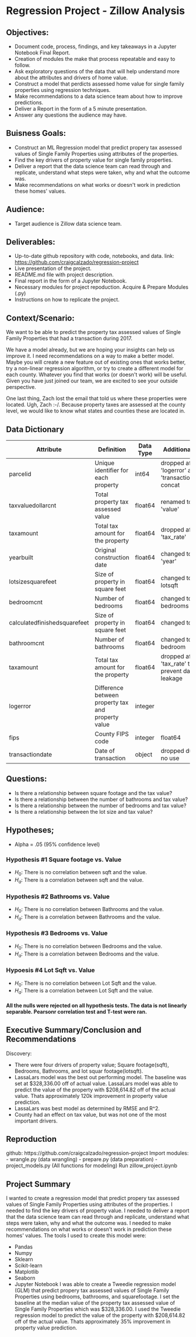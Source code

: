 # Regression Project - Zillow Analysis
<h2>Objectives:</h2>

- Document code, process, findings, and key takeaways in a Jupyter Notebook Final Report.
- Creation of modules the make that process repeatable and easy to follow.
- Ask exploratory questions of the data that will help understand more about the attributes and drivers of home value.
- Construct a model that perdicts assessed home value for single family properties using regression techniques.
- Make recommendations to a data science team about how to improve predictions.
- Deliver a Report in the form of a 5 minute presentation.
- Answer any questions the audience may have.

<h2>Buisness Goals:</h2>

- Construct an ML Regression model that predict propery tax assessed values of Single Family Properties using attributes of the properties.
- Find the key drivers of property value for single family properties.
- Deliver a report that the data science team can read through and replicate, understand what steps were taken, why and what the outcome was.
- Make recommendations on what works or doesn't work in prediction these homes' values.

<h2>Audience:</h2>

- Target audience is Zillow data science team.

<h2>Deliverables:</h2>

- Up-to-date github repository with code, notebooks, and data. link: https://github.com/craigcalzado/regression-project
- Live presentation of the project. 
- README.md file with project description.
- Final report in the form of a Jupyter Notebook.
- Necessary modules for project repoduction. Acquire & Prepare Modules (.py)
- Instructions on how to replicate the project.

<h2>Context/Scenario:</h2>

We want to be able to predict the property tax assessed values of Single Family Properties that had a transaction during 2017.

We have a model already, but we are hoping your insights can help us improve it. I need recommendations on a way to make a better model. Maybe you will create a new feature out of existing ones that works better, try a non-linear regression algorithm, or try to create a different model for each county. Whatever you find that works (or doesn't work) will be useful. Given you have just joined our team, we are excited to see your outside perspective.

One last thing, Zach lost the email that told us where these properties were located. Ugh, Zach :-/. Because property taxes are assessed at the county level, we would like to know what states and counties these are located in.

<h2>Data Dictionary</h2>

| Attribute | Definition | Data Type | Additional Info |
| --- | --- | --- | --- |
| parcelid | Unique identifier for each property | int64 | dropped after 'logerror' and 'transactiondate' concat |
| taxvaluedollarcnt | Total property tax assessed value | float64 |renamed to 'value' |
| taxamount | Total tax amount for the property | float64 | dropped after 'tax_rate' |
| yearbuilt | Original construction date | float64 | changed to 'year' |
| lotsizesquarefeet | Size of property in square feet | float64 | changed to lotsqft |
| bedroomcnt | Number of bedrooms | float64 | changed to bedrooms |
| calculatedfinishedsquarefeet | Size of property in square feet | float64 | changed to sqft |
| bathroomcnt | Number of bathrooms | float64 |changed to bedroom |
| taxamount | Total tax amount for the property | float64 | dropped after 'tax_rate' to prevent data leakage |
| logerror | Difference between property tax and property value | integer | |
| fips | County FIPS code | integer | float64 |
| transactiondate | Date of transaction | object | dropped due to no use |

<h2>Questions:</h2>

- Is there a relationship between square footage and the tax value?
- Is there a relationship between the number of bathrooms and tax value?
- Is there a relationship between the number of bedrooms and tax value?
- Is there a relationship between the lot size and tax value?

<h2>Hypotheses;</h2>

- Alpha = .05 (95% confidence level)

<h3>Hypothesis #1 Square footage vs. Value</h3>

-  $H_0:$ There is no correlation between sqft and the value.
-  $H_a:$ There is a correlation between sqft and the value.

<h3>Hypothesis #2 Bathrooms vs. Value</h3>

-  $H_0:$ There is no correlation between Bathrooms and the value.
-  $H_a:$ There is a correlation between Bathrooms and the value.

<h3>Hypothesis #3 Bedrooms vs. Value</h3>

-  $H_0:$ There is no correlation between Bedrooms and the value.
-  $H_a:$ There is a correlation between Bedrooms and the value.

<h3>Hypoesis #4 Lot Sqft vs. Value</h3>

-  $H_0:$ There is no correlation between Lot Sqft and the value.
-  $H_a:$ There is a correlation between Lot Sqft and the value. 

<h4>All the nulls were rejected on all hypothesis tests. The data is not linearly separable. Pearsonr correlation test and T-test were ran.</h4>

<h2>Executive Summary/Conclusion and Recommendations</h2>

Discovery:

- There were four drivers of property value; Square footage(sqft), Bedrooms, Bathrooms, and lot squar footage(lotsqft).
- LassaLars model was the best out performing model. The baseline was set at $328,336.00 off of actual value. LassaLars model was able to predict the value of the property with $208,614.82 off of the actual value. Thats approximately 120k improvement in property value prediction.
- LassaLars was best model as determined by RMSE and R^2.
- County had an effect on tax value, but was not one of the most important drivers.

<h2>Reproduction</h2>
github: https://github.com/craigcalzado/regression-project
Import modules:
    - wrangle.py (data wrangling)
    - prepare.py (data preparation)
    - project_models.py (All functions for modeling)
Run zillow_project.ipynb


<h2>Project Summary</h2>

I wanted to create a regression model that predict propery tax assessed values of Single Family Properties using attributes of the properties. I needed to find the key drivers of property value. I needed to deliver a report that the data science team can read through and replicate, understand what steps were taken, why and what the outcome was. I needed to make recommendations on what works or doesn't work in prediction these homes' values.
The tools I used to create this model were: 
- Pandas
- Numpy
- Sklearn
- Scikit-learn
- Matplotlib
- Seaborn
- Jupyter Notebook
I was able to create a Tweedie regression model (GLM) that predict propery tax assessed values of Single Family Properties using bedrooms, bathrooms, and squarefootage. I set the baseline at the median value of the property tax assessed value of Single Family Properties which was $328,336.00. I used the Tweedie regression model to predict the value of the property with $208,614.82 off of the actual value. Thats approximately 35% improvement in property value prediction.